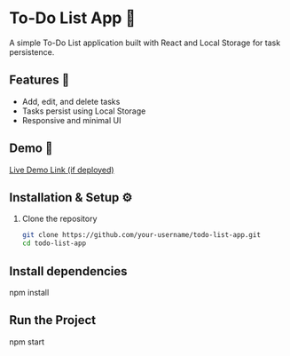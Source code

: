 # To-Do List App 📝  

A simple To-Do List application built with React and Local Storage for task persistence.

## Features 🚀  
- Add, edit, and delete tasks  
- Tasks persist using Local Storage  
- Responsive and minimal UI  

## Demo 🎥  
[Live Demo Link (if deployed)](https://todo-list-app-mu-six.vercel.app/)  

## Installation & Setup ⚙️  

1. Clone the repository  
   ```sh
   git clone https://github.com/your-username/todo-list-app.git
   cd todo-list-app

## Install dependencies

npm install

## Run the Project

npm start

   
